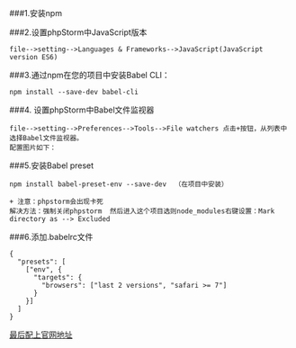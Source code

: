 ###1.安装npm

###2.设置phpStorm中JavaScript版本
    
    file-->setting-->Languages & Frameworks-->JavaScript(JavaScript version ES6)
    
###3.通过npm在您的项目中安装Babel CLI：
    
    npm install --save-dev babel-cli
     
###4. 设置phpStorm中Babel文件监视器
   
    file-->setting-->Preferences-->Tools-->File watchers 点击+按钮，从列表中选择Babel文件监视器。
    配置图片如下：
    
###5.安装Babel preset

    npm install babel-preset-env --save-dev  （在项目中安装）  
    
    + 注意：phpstorm会出现卡死
    解决方法：强制关闭phpstorm  然后进入这个项目选则node_modules右键设置：Mark directory as --> Excluded
    
###6.添加.babelrc文件

    {
      "presets": [
        ["env", {
          "targets": {
            "browsers": ["last 2 versions", "safari >= 7"]
          }
        }]
      ]
    }
    
    
[最后配上官网地址](https://blog.jetbrains.com/webstorm/2015/05/ecmascript-6-in-webstorm-transpiling/)        
